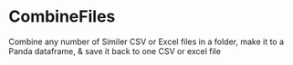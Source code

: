 # CombineFiles
Combine any number of Similer CSV or Excel files in a folder, make it to a Panda dataframe, &amp; save it back to one CSV or excel file
